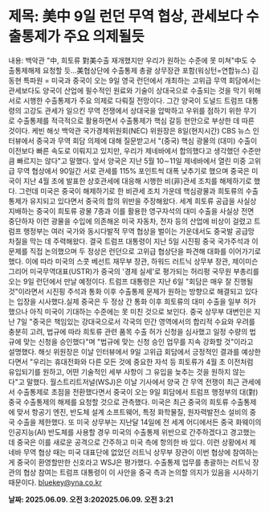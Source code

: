# **제목: 美中 9일 런던 무역 협상, 관세보다 수출통제가 주요 의제될듯**

  내용: 백악관 "中, 희토류 對美수출 재개했지만 우리가 원하는 수준에 못 미쳐"中도 수출통제해제 요청할 듯…美협상단에 수출통제 총괄 상무장관 포함(워싱턴=연합뉴스) 김동현 특파원 = 미국과 중국이 오는 9일 영국 런던에서 개최하는 고위급 무역 회담에서는 관세보다도 양국이 산업에 필수적인 원료와 기술이 상대국으로 수출되는 것을 막기 위해 서로 시행한 수출통제가 주요 의제로 다뤄질 전망이다.    그간 양국이 도널드 트럼프 대통령의 고강도 관세가 일으킨 무역 전쟁에서 상대국을 압박하고 우위를 점하기 위한 무기로 수출통제를 적극적으로 활용하면서 수출통제가 핵심 갈등 현안으로 부상한 데 따른 것이다.    케빈 해싯 백악관 국가경제위원회(NEC) 위원장은 8일(현지시간) CBS 뉴스 인터뷰에서 중국과 무역 회담 의제에 대해 질문받고서 "(중국) 핵심 광물의 (대미) 수출이 이전보다 빠른 속도로 이뤄지고 있지만, 우리가 제네바에서 합의했다고 생각했던 수준만큼 빠르지는 않다"고 말했다.    앞서 양국은 지난 5월 10∼11일 제네바에서 열린 미중 고위급 무역 협상에서 90일간 서로 관세를 115% 포인트씩 대폭 낮추기로 했으며 중국은 미국이 지난 4월 초에 발표한 상호관세에 대응해 시행한 비(非)관세 조치를 해제하기로 했다.    그런데 미국은 중국이 해제하기로 한 비관세 조치 가운데 핵심광물과 희토류의 수출통제가 유지되고 있다면서 중국의 합의 위반을 주장해왔다.    세계 희토류 공급을 사실상 지배하는 중국이 희토류 광물 7종과 이를 활용한 영구자석의 대미 수출을 사실상 전면 중단하자 이런 광물을 수입에 의존해온 미국 자동차, 전자 등의 산업에 비상이 걸렸고 트럼프 행정부는 여러 국가와 동시다발적 무역 협상을 벌이는 가운데서도 중국발 공급망 차질을 막는 데 주력해왔다.    결국 트럼프 대통령이 지난 5일 시진핑 중국 국가주석과 이 문제를 직접 논의했으며 두 정상은 런던으로 고위급 협상단을 파견해 대화를 이어가기로 했다.    이에 따라 미국의 스콧 베선트 재무부 장관, 하워드 러트닉 상무부 장관, 제이미슨 그리어 미국무역대표(USTR)가 중국의 '경제 실세'로 평가되는 허리펑 국무원 부총리를 오는 9일 런던에서 만날 예정이다.    트럼프 대통령은 지난 6일 "회담은 매우 잘 진행될 것"이라면서 시진핑 주석과 통화 이후 수출통제 문제가 원하는 방향으로 해결되고 있다는 입장을 시사했다.실제 중국은 두 정상 간 통화 이후 희토류의 대미 수출을 일부 허가했으나 아직 미국이 기대하는 수준에는 못 미친 것으로 보인다.     중국 상무부 대변인은 지난 7일 "중국은 책임있는 강대국으로서 각국의 민간 영역에서의 합리적 수요와 우려를 충분히 고려, 법규에 따라 희토류 관련 품목 수출 허가 신청을 심사했고 일정 수량의 법규에 맞는 신청을 승인했다"며 "법규에 맞는 신청 승인 업무를 지속 강화할 것"이라고 설명했다.    해싯 위원장은 이날 인터뷰에서 9일 고위급 회담에서 긍정적인 결과를 예상한다면서 "우리는 휴대전화와 다른 모든 것에 중요한 자석 등 희토류가 4월 초 이전처럼 유입되기를 원하고, 어떤 기술적인 세부 사항이 그 유입을 늦추는 것을 원하지 않는다"고 말했다.     월스트리트저널(WSJ)은 이날 기사에서 양국 간 무역 전쟁이 최근 관세에서 수출통제로 초점을 전환했다면서 중국이 오는 9일 회담에서 트럼프 행정부의 대(對)중국 수출통제의 해제를 요청할 것으로 관측했다.    미국은 최근 중국의 희토류 수출통제에 맞서 항공기 엔진, 반도체 설계 소프트웨어, 특정 화학물질, 원자력발전소 설비의 중국 수출을 제한했다.     또 미국 상무부는 지난달 14일에 전 세계 어디에서든 중국 화웨이의 인공지능(AI) 반도체를 사용할 경우 미국의 수출통제 위반으로 간주하겠다고 경고했는데 중국은 이를 새로운 공격으로 간주하고 미국 측에 항의한 바 있다.     이런 상황에서 제네바 무역 협상 때는 미국 대표단에 없었던 러트닉 상무부 장관이 이번 협상에 참여하는 게 중국이 환영할만한 신호라고 WSJ은 평가했다.     수출통제 업무를 총괄하는 러트닉 장관의 협상 참여는 트럼프 대통령이 이 사안을 중국 측과 논의할 의지가 있음을 시사하기 때문이다.     bluekey@yna.co.kr

  **날짜: 2025.06.09. 오전 3:202025.06.09. 오전 3:21**